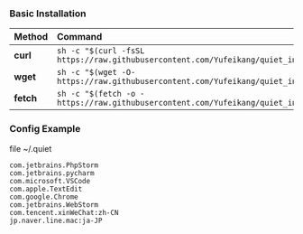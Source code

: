 
### Basic Installation



| Method    | Command                                                                                           |
|:----------|:--------------------------------------------------------------------------------------------------|
| **curl**  | `sh -c "$(curl -fsSL https://raw.githubusercontent.com/Yufeikang/quiet_input_method/master/install.sh)"` |
| **wget**  | `sh -c "$(wget -O- https://raw.githubusercontent.com/Yufeikang/quiet_input_method/master/install.sh)"`   |
| **fetch** | `sh -c "$(fetch -o - https://raw.githubusercontent.com/Yufeikang/quiet_input_method/master/install.sh)"` |


### Config Example
 file ~/.quiet
```
com.jetbrains.PhpStorm
com.jetbrains.pycharm
com.microsoft.VSCode
com.apple.TextEdit
com.google.Chrome
com.jetbrains.WebStorm
com.tencent.xinWeChat:zh-CN
jp.naver.line.mac:ja-JP
```
